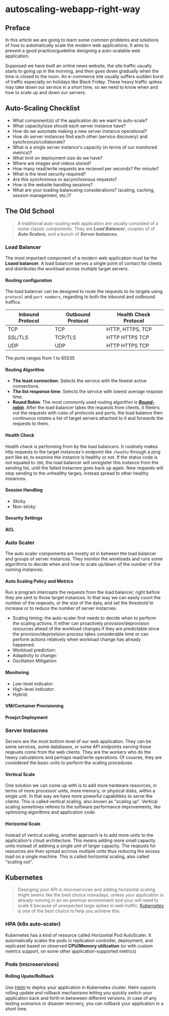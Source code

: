 # autoscaling-webapp-right-way

## Preface

In this article we are going to learn some common problems and solutions of how to automatically scale the modern web applications. It aims to present a good practice/guideline designing a auto-scalable web application.

Supposed we have built an online news website, the site traffic usually starts to going up in the morning, and then goes down gradually when the time is closed to the noon. An e-commerce site usually suffers sudden burst of traffic especially on holidays like Black Friday. These heavy traffic spikes may take down our service in a short time, so we need to know when and how to scale up and down our servers.

## Auto-Scaling Checklist

* What component(s) of the application do we want to auto-scale?
* What capacity/size should each server instance have?
* How do we automate making a new server instance operational?
* How do server instances find each other (service discovery) and synchronize/collaborate?
* What is a single server instance's capacity (in terms of our monitored metrics)?
* What limit on deployment size do we have?
* Where are images and videos stored?
* How many read/write requests are recieved per seconds? Per minute?
* What is the level security required?
* Are this synchronous or ascynchronous requests?
* How is the website handling sessions?
* What are your loading balanceing considerations? (scaling, caching, session management, etc.)?

## The Old School

> A traditional auto-scaling web application are usually consisted of a some classic components. They are ***Load Balancer***, couples of of ***Auto Scalers***, and a bunch of ***Server Instances***.

### Load Balancer

The most important component of a modern web application must be the **Loaod balancer**. A load balancer serves a single point of contact for clients and distributes the workload across multiple target servers.

#### Routing configuration

The load balancer can be designed to route the requests to its targets using `protocol` and `port numbers`, regarding to both the inbound and outbound traffics.

|Inbound Protocol|Outbound Protocol|Health Check Protocol|
|---|---|---|
|TCP   | TCP    |  HTTP, HTTPS, TCP |
|SSL/TLS   | TCP/TLS | HTTP HTTPS TCP|  
|UDP   |  UDP  |  HTTP HTTPS TCP |

The ports ranges from 1 to 65535

#### Routing Algorithm

* **The least connection**: Selects the service with the fewest active connections.
* **The list response time**: Selects the service with lowest average respose time.
* **Round Robin**: The most commonly used routing algorithm is [***Round-robin***](https://en.wikipedia.org/wiki/Round-robin_scheduling). After the load balancer takes the requests from clients, it fileters out the requests with rules of protocols and ports, the load balance then continuous rotates a list of target servers attached to it and forwards the requests to them.

#### Health Check

Health check is performing from by the load balancers. It routinely makes http requests to the target instances's endpoint like `/heathz` through a ping port like `80`, to examine the instance is healthy or not. If the status code is not equaled to `200`, the load balancer will unregister this instance from the sending list, until the failed instacnes goes back up again. New requests will stop sending to the unhealthy targes, instead spread to other healthy instances.

#### Session Handling

* Sticky
* Non-sticky

#### Security Settings

#### ACL

### Auto Scaler

The auto scaler compoments are mostly sit in between the load balancer and groups of server instances. They monitor the workloads and runs some algorithms to decide when and how to scale up/down of the number of the running instances.

#### Auto Scaling Policy and Metrics

Run a program intercepts the requests from the load balancer, right before they are sent to those target instances. In that way we can easily count the number of the reqeusts, or the size of the data, and set the threshold to increase or to reduce the number of server instacnes.

* Scaling timing: the auto-scaler first needs to decide when to perform the scaling actions. It either can proactively provision/deprovision resources ahead of the workload changes if they are predictable since the provision/deprovision process takes considerable time or can perform actions relatively when workload change has already happened.
* Workload prediction:
* Adaptivity to change:
* Oscillation Mitigation:

#### Monitoring

* Low-level indicator:
* High-level indicator:
* Hybrid:

#### VM/Container Provisioning

#### Proejct Deployment

### Server Instacnes

Servers are the most bottom level of our web application. They can be some services, some databases, or some API endpoints serving those reqeusts come from the web clients. They are the workers who do the heavy calculations and perhaps read/write operations. Of cousrse, they are considered the basic units to perform the scaling procedures.

#### Vertical Scale

One solution we can come up with is to add more hardware resources, in terms of more processor units, more memory, or physical disks, within a single unit. In that way we have more powerful capabilities to serve the clients. This is called vertical scaling, also known as "scaling up". Vertical scaling sometimes referes to the software performance improvements, like optimizing algorithms and application code.

#### Horizontal Scale

Instead of vertical scaling, another approach is to add more units to the application's cloud architecture. This means adding more small capacity units instead of addning a single unit of larger capacity. The reqeusts for resources are then spread accross multiple units thus reducing the excess load on a single machine. This is called horizontal scaling, also called "scaling out".

## Kubernetes

> Desinging your API in microservices and adding horizontal scaling might seems like the best choice nowadays, unless your application is already running in an on-premise environment and your will need to scale it because of unexpected large spikes in web traffic. [Kubernetes](https://github.com/kubernetes/kubernetes) is one of the best choice to help you achieve this.

### HPA (k8s auto-scaler)

Kubernetes has a kind of resource called  Horizontal Pod AutoScaler. It automatically scales the pods in replication controller, deployment, and replicaset based on observed **CPU/Memory utilization** (or with custom metrics support, on some other application-supported metrics)

### Pods (microservices)

#### Rolling Upate/Rollback

Use [Helm](https://github.com/helm/helm) to deploy your application in Kubernetes cluster. Helm suports rolling update and rollback mechanisms letting you quickly switch your application back and forth in betwween different versions. In case of any testing scenarios or disaster reocvery, you can rollback your application in a short time.

<!-- ### Monitoring

Regarding to application level's monitoring. the most commonly used service is [**Prometheus**](https://prometheus.io/). The powerful time series database constantly scrapes the metrics from different exporters offered by other third-party services. With fancy browser based UI, we can easily define our Service-Level Indicator(SLI)s, monitor our web application from different perspective of views, and alert when abnormal happens. -->
